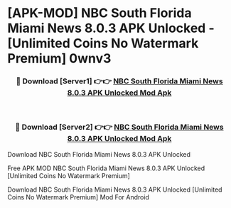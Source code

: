 # [APK-MOD] NBC South Florida  Miami News 8.0.3 APK Unlocked - [Unlimited Coins No Watermark Premium] 0wnv3



<div align="center">
<h3>🔴 Download [Server1] 👉👉 <a href="https://momento.my/?title=NBC_South_Florida__Miami_News_8.0.3_APK_Unlocked">NBC South Florida  Miami News 8.0.3 APK Unlocked Mod Apk</a></h3><br>

<h3>🔴 Download [Server2] 👉👉 <a href="https://momento.my/?title=NBC_South_Florida__Miami_News_8.0.3_APK_Unlocked">NBC South Florida  Miami News 8.0.3 APK Unlocked Mod Apk</a></h3>
</div>



Download NBC South Florida  Miami News 8.0.3 APK Unlocked 

Free APK MOD NBC South Florida  Miami News 8.0.3 APK Unlocked [Unlimited Coins No Watermark Premium]

Download NBC South Florida  Miami News 8.0.3 APK Unlocked [Unlimited Coins No Watermark Premium] Mod For Android
